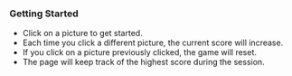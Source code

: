 ### Getting Started 
* Click on a picture to get started. 
* Each time you click a different picture, the current score will increase. 
* If you click on a picture previously clicked, the game will reset.
* The page will keep track of the highest score during the session. 
